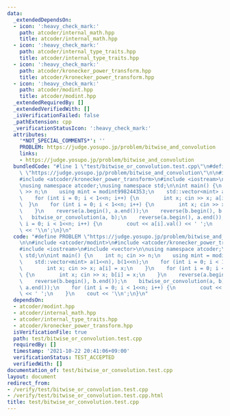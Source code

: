 ```yaml
---
data:
  _extendedDependsOn:
  - icon: ':heavy_check_mark:'
    path: atcoder/internal_math.hpp
    title: atcoder/internal_math.hpp
  - icon: ':heavy_check_mark:'
    path: atcoder/internal_type_traits.hpp
    title: atcoder/internal_type_traits.hpp
  - icon: ':heavy_check_mark:'
    path: atcoder/kronecker_power_transform.hpp
    title: atcoder/kronecker_power_transform.hpp
  - icon: ':heavy_check_mark:'
    path: atcoder/modint.hpp
    title: atcoder/modint.hpp
  _extendedRequiredBy: []
  _extendedVerifiedWith: []
  _isVerificationFailed: false
  _pathExtension: cpp
  _verificationStatusIcon: ':heavy_check_mark:'
  attributes:
    '*NOT_SPECIAL_COMMENTS*': ''
    PROBLEM: https://judge.yosupo.jp/problem/bitwise_and_convolution
    links:
    - https://judge.yosupo.jp/problem/bitwise_and_convolution
  bundledCode: "#line 1 \"test/bitwise_or_convolution.test.cpp\"\n#define PROBLEM\
    \ \"https://judge.yosupo.jp/problem/bitwise_and_convolution\"\n\n#include <atcoder/modint>\n\
    #include <atcoder/kronecker_power_transform>\n#include <iostream>\n#include <vector>\n\
    \nusing namespace atcoder;\nusing namespace std;\n\nint main() {\n    int n; cin\
    \ >> n;\n    using mint = modint998244353;\n    std::vector<mint> a(1<<n), b(1<<n);\n\
    \    for (int i = 0; i < 1<<n; i++) {\n        int x; cin >> x; a[i] = x;\n  \
    \  }\n    for (int i = 0; i < 1<<n; i++) {\n        int x; cin >> x; b[i] = x;\n\
    \    }\n    reverse(a.begin(), a.end());\n    reverse(b.begin(), b.end());\n \
    \   bitwise_or_convolution(a, b);\n    reverse(a.begin(), a.end());\n    for (int\
    \ i = 0; i < 1<<n; i++) {\n        cout << a[i].val() << ' ';\n    }\n    cout\
    \ << '\\n';\n}\n"
  code: "#define PROBLEM \"https://judge.yosupo.jp/problem/bitwise_and_convolution\"\
    \n\n#include <atcoder/modint>\n#include <atcoder/kronecker_power_transform>\n\
    #include <iostream>\n#include <vector>\n\nusing namespace atcoder;\nusing namespace\
    \ std;\n\nint main() {\n    int n; cin >> n;\n    using mint = modint998244353;\n\
    \    std::vector<mint> a(1<<n), b(1<<n);\n    for (int i = 0; i < 1<<n; i++) {\n\
    \        int x; cin >> x; a[i] = x;\n    }\n    for (int i = 0; i < 1<<n; i++)\
    \ {\n        int x; cin >> x; b[i] = x;\n    }\n    reverse(a.begin(), a.end());\n\
    \    reverse(b.begin(), b.end());\n    bitwise_or_convolution(a, b);\n    reverse(a.begin(),\
    \ a.end());\n    for (int i = 0; i < 1<<n; i++) {\n        cout << a[i].val()\
    \ << ' ';\n    }\n    cout << '\\n';\n}\n"
  dependsOn:
  - atcoder/modint.hpp
  - atcoder/internal_math.hpp
  - atcoder/internal_type_traits.hpp
  - atcoder/kronecker_power_transform.hpp
  isVerificationFile: true
  path: test/bitwise_or_convolution.test.cpp
  requiredBy: []
  timestamp: '2021-10-22 20:41:06+09:00'
  verificationStatus: TEST_ACCEPTED
  verifiedWith: []
documentation_of: test/bitwise_or_convolution.test.cpp
layout: document
redirect_from:
- /verify/test/bitwise_or_convolution.test.cpp
- /verify/test/bitwise_or_convolution.test.cpp.html
title: test/bitwise_or_convolution.test.cpp
---
```

